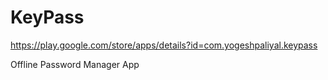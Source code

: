 # KeyPass
https://play.google.com/store/apps/details?id=com.yogeshpaliyal.keypass


Offline Password Manager App
